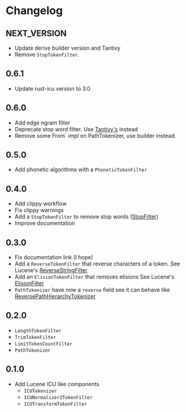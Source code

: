 # Changelog

## NEXT_VERSION

* Update derive builder version and Tantivy
* Remove `StopTokenFilter`.

## 0.6.1

* Update rust-icu version to 3.0

## 0.6.0

* Add edge ngram filter
* Deprecate stop word filter. Use [Tantivy's](https://docs.rs/tantivy/0.18.1/tantivy/tokenizer/struct.StopWordFilter.html) instead
* Remove some  ̀From` impl on PathTokenizer, use builder instead.

## 0.5.0

* Add phonetic algorithms with a `PhoneticTokenFilter`

## 0.4.0

* Add clippy workflow
* Fix clippy warnings
* Add a `StopTokenFilter` to remove stop words ([StopFilter](https://lucene.apache.org/core/9_1_0/analysis/common/org/apache/lucene/analysis/core/StopFilter.html))
* Improve documentation

## 0.3.0

* Fix documentation link (I hope)
* Add a `ReverseTokenFilter` that reverse characters of a token. See
  Lucene's [ReverseStringFilter](https://lucene.apache.org/core/9_1_0/analysis/common/org/apache/lucene/analysis/reverse/ReverseStringFilter.html)
* Add an `ElisionTokenFilter` that removes elisions See
  Lucene's [ElisionFilter](https://lucene.apache.org/core/9_1_0/analysis/common/org/apache/lucene/analysis/util/ElisionFilter.html)
* `PathTokenizer` have now a `reverse` field see it can behave
  like [ReversePathHierarchyTokenizer](https://lucene.apache.org/core/9_1_0/analysis/common/org/apache/lucene/analysis/path/ReversePathHierarchyTokenizer.html)

## 0.2.0

* `LengthTokenFilter`
* `TrimTokenFilter`
* `LimitTokenCountFilter`
* `PathTokenizer`

## 0.1.0

* Add Lucene ICU like components
    * `ICUTokenizer`
    * `ICUNormalizer2TokenFilter`
    * `ICUTransformTokenFilter`